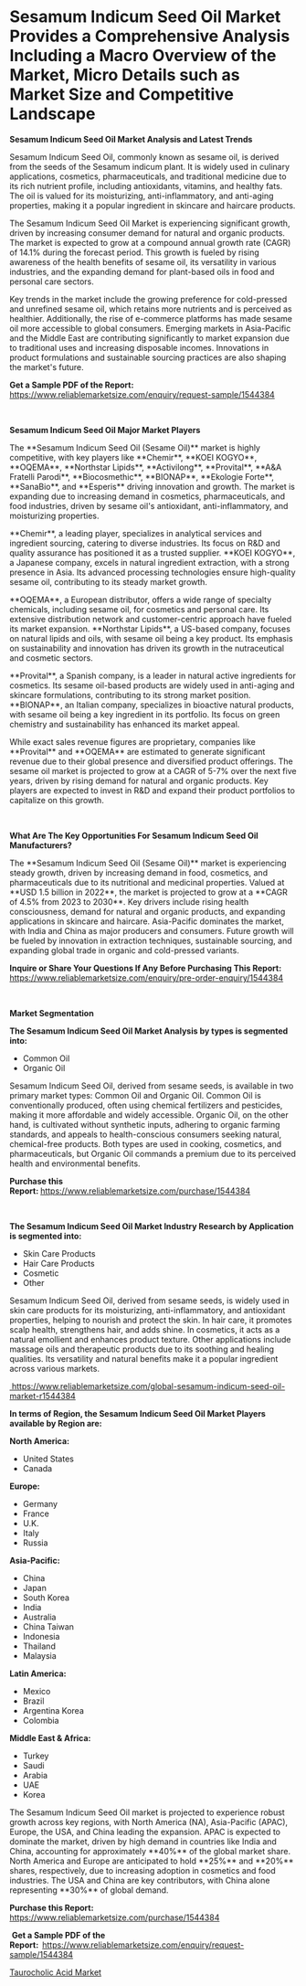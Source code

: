 <p><h1>Sesamum Indicum Seed Oil Market Provides a Comprehensive Analysis Including a Macro Overview of the Market, Micro Details such as Market Size and Competitive Landscape</h1></p><p><strong>Sesamum Indicum Seed Oil Market Analysis and Latest Trends</strong></p>
<p><p>Sesamum Indicum Seed Oil, commonly known as sesame oil, is derived from the seeds of the Sesamum indicum plant. It is widely used in culinary applications, cosmetics, pharmaceuticals, and traditional medicine due to its rich nutrient profile, including antioxidants, vitamins, and healthy fats. The oil is valued for its moisturizing, anti-inflammatory, and anti-aging properties, making it a popular ingredient in skincare and haircare products.</p><p>The Sesamum Indicum Seed Oil Market is experiencing significant growth, driven by increasing consumer demand for natural and organic products. The market is expected to grow at a compound annual growth rate (CAGR) of 14.1% during the forecast period. This growth is fueled by rising awareness of the health benefits of sesame oil, its versatility in various industries, and the expanding demand for plant-based oils in food and personal care sectors.</p><p>Key trends in the market include the growing preference for cold-pressed and unrefined sesame oil, which retains more nutrients and is perceived as healthier. Additionally, the rise of e-commerce platforms has made sesame oil more accessible to global consumers. Emerging markets in Asia-Pacific and the Middle East are contributing significantly to market expansion due to traditional uses and increasing disposable incomes. Innovations in product formulations and sustainable sourcing practices are also shaping the market's future.</p></p>
<p><strong>Get a Sample PDF of the Report:&nbsp;</strong> <a href="https://www.reliablemarketsize.com/enquiry/request-sample/1544384?utm_campaign=2140&utm_medium=2&utm_source=Github&utm_content=ia&utm_term=26012025&utm_id=sesamum-indicum-seed-oil">https://www.reliablemarketsize.com/enquiry/request-sample/1544384</a></p>
<p>&nbsp;</p>
<p><strong>Sesamum Indicum Seed Oil Major Market Players</strong></p>
<p><p>The **Sesamum Indicum Seed Oil (Sesame Oil)** market is highly competitive, with key players like **Chemir**, **KOEI KOGYO**, **OQEMA**, **Northstar Lipids**, **Activilong**, **Provital**, **A&A Fratelli Parodi**, **Biocosmethic**, **BIONAP**, **Ekologie Forte**, **SanaBio**, and **Esperis** driving innovation and growth. The market is expanding due to increasing demand in cosmetics, pharmaceuticals, and food industries, driven by sesame oil's antioxidant, anti-inflammatory, and moisturizing properties.</p><p>**Chemir**, a leading player, specializes in analytical services and ingredient sourcing, catering to diverse industries. Its focus on R&D and quality assurance has positioned it as a trusted supplier. **KOEI KOGYO**, a Japanese company, excels in natural ingredient extraction, with a strong presence in Asia. Its advanced processing technologies ensure high-quality sesame oil, contributing to its steady market growth.</p><p>**OQEMA**, a European distributor, offers a wide range of specialty chemicals, including sesame oil, for cosmetics and personal care. Its extensive distribution network and customer-centric approach have fueled its market expansion. **Northstar Lipids**, a US-based company, focuses on natural lipids and oils, with sesame oil being a key product. Its emphasis on sustainability and innovation has driven its growth in the nutraceutical and cosmetic sectors.</p><p>**Provital**, a Spanish company, is a leader in natural active ingredients for cosmetics. Its sesame oil-based products are widely used in anti-aging and skincare formulations, contributing to its strong market position. **BIONAP**, an Italian company, specializes in bioactive natural products, with sesame oil being a key ingredient in its portfolio. Its focus on green chemistry and sustainability has enhanced its market appeal.</p><p>While exact sales revenue figures are proprietary, companies like **Provital** and **OQEMA** are estimated to generate significant revenue due to their global presence and diversified product offerings. The sesame oil market is projected to grow at a CAGR of 5-7% over the next five years, driven by rising demand for natural and organic products. Key players are expected to invest in R&D and expand their product portfolios to capitalize on this growth.</p></p>
<p>&nbsp;</p>
<p><strong>What Are The Key Opportunities For Sesamum Indicum Seed Oil Manufacturers?</strong></p>
<p><p>The **Sesamum Indicum Seed Oil (Sesame Oil)** market is experiencing steady growth, driven by increasing demand in food, cosmetics, and pharmaceuticals due to its nutritional and medicinal properties. Valued at **USD 1.5 billion in 2022**, the market is projected to grow at a **CAGR of 4.5% from 2023 to 2030**. Key drivers include rising health consciousness, demand for natural and organic products, and expanding applications in skincare and haircare. Asia-Pacific dominates the market, with India and China as major producers and consumers. Future growth will be fueled by innovation in extraction techniques, sustainable sourcing, and expanding global trade in organic and cold-pressed variants.</p></p>
<p><strong>Inquire or Share Your Questions If Any Before Purchasing This Report:</strong> <a href="https://www.reliablemarketsize.com/enquiry/pre-order-enquiry/1544384?utm_campaign=2140&utm_medium=2&utm_source=Github&utm_content=ia&utm_term=26012025&utm_id=sesamum-indicum-seed-oil">https://www.reliablemarketsize.com/enquiry/pre-order-enquiry/1544384</a></p>
<p>&nbsp;</p>
<p><strong>Market Segmentation</strong></p>
<p><strong>The Sesamum Indicum Seed Oil Market Analysis by types is segmented into:</strong></p>
<p><ul><li>Common Oil</li><li>Organic Oil</li></ul></p>
<p><p>Sesamum Indicum Seed Oil, derived from sesame seeds, is available in two primary market types: Common Oil and Organic Oil. Common Oil is conventionally produced, often using chemical fertilizers and pesticides, making it more affordable and widely accessible. Organic Oil, on the other hand, is cultivated without synthetic inputs, adhering to organic farming standards, and appeals to health-conscious consumers seeking natural, chemical-free products. Both types are used in cooking, cosmetics, and pharmaceuticals, but Organic Oil commands a premium due to its perceived health and environmental benefits.</p></p>
<p><strong>Purchase this Report:&nbsp;</strong><a href="https://www.reliablemarketsize.com/purchase/1544384?utm_campaign=2140&utm_medium=2&utm_source=Github&utm_content=ia&utm_term=26012025&utm_id=sesamum-indicum-seed-oil">https://www.reliablemarketsize.com/purchase/1544384</a></p>
<p>&nbsp;</p>
<p><strong>The Sesamum Indicum Seed Oil Market Industry Research by Application is segmented into:</strong></p>
<p><ul><li>Skin Care Products</li><li>Hair Care Products</li><li>Cosmetic</li><li>Other</li></ul></p>
<p><p>Sesamum Indicum Seed Oil, derived from sesame seeds, is widely used in skin care products for its moisturizing, anti-inflammatory, and antioxidant properties, helping to nourish and protect the skin. In hair care, it promotes scalp health, strengthens hair, and adds shine. In cosmetics, it acts as a natural emollient and enhances product texture. Other applications include massage oils and therapeutic products due to its soothing and healing qualities. Its versatility and natural benefits make it a popular ingredient across various markets.</p></p>
<p><a href="https://www.reliablemarketsize.com/global-sesamum-indicum-seed-oil-market-r1544384?utm_campaign=2140&utm_medium=2&utm_source=Github&utm_content=ia&utm_term=26012025&utm_id=sesamum-indicum-seed-oil">&nbsp;https://www.reliablemarketsize.com/global-sesamum-indicum-seed-oil-market-r1544384</a></p>
<p><strong>In terms of Region, the Sesamum Indicum Seed Oil Market Players available by Region are:</strong></p>
<p>
    <p> <strong> North America: </strong>
        <ul>
            <li>United States</li>
            <li>Canada</li>
        </ul>
        </p> 
    <p> <strong> Europe: </strong>
        <ul>
            <li>Germany</li>
            <li>France</li>
            <li>U.K.</li>
            <li>Italy</li>
            <li>Russia</li>
        </ul>
        </p> 
    <p> <strong> Asia-Pacific: </strong>
        <ul>
            <li>China</li>
            <li>Japan</li>
            <li>South Korea</li>
            <li>India</li>
            <li>Australia</li>
            <li>China Taiwan</li>
            <li>Indonesia</li>
            <li>Thailand</li>
            <li>Malaysia</li>
        </ul>
        </p> 
    <p> <strong> Latin America: </strong>
        <ul>
            <li>Mexico</li>
            <li>Brazil</li>
            <li>Argentina Korea</li>
            <li>Colombia</li>
        </ul>
        </p> 
    <p> <strong> Middle East & Africa: </strong>
        <ul>
            <li>Turkey</li>
            <li>Saudi</li>
            <li>Arabia</li>
            <li>UAE</li>
            <li>Korea</li>
        </ul>
    </p>
    </p>
<p><p>The Sesamum Indicum Seed Oil market is projected to experience robust growth across key regions, with North America (NA), Asia-Pacific (APAC), Europe, the USA, and China leading the expansion. APAC is expected to dominate the market, driven by high demand in countries like India and China, accounting for approximately **40%** of the global market share. North America and Europe are anticipated to hold **25%** and **20%** shares, respectively, due to increasing adoption in cosmetics and food industries. The USA and China are key contributors, with China alone representing **30%** of global demand.</p></p>
<p><strong>Purchase this Report: </strong><a href="https://www.reliablemarketsize.com/purchase/1544384?utm_campaign=2140&utm_medium=2&utm_source=Github&utm_content=ia&utm_term=26012025&utm_id=sesamum-indicum-seed-oil">https://www.reliablemarketsize.com/purchase/1544384</a></p>
<p>&nbsp;<strong>Get a Sample PDF of the Report:&nbsp;&nbsp;</strong><a href="https://www.reliablemarketsize.com/enquiry/request-sample/1544384?utm_campaign=2140&utm_medium=2&utm_source=Github&utm_content=ia&utm_term=26012025&utm_id=sesamum-indicum-seed-oil">https://www.reliablemarketsize.com/enquiry/request-sample/1544384</a></p>
<p><strong></strong></p>
<p><p><a href="https://github.com/nathandecarvalho/Market-Research-Report-List-5/blob/main/taurocholic-acid-market.md?utm_campaign=2140&utm_medium=2&utm_source=Github&utm_content=ia&utm_term=26012025&utm_id=sesamum-indicum-seed-oil">Taurocholic Acid Market</a></p></p>